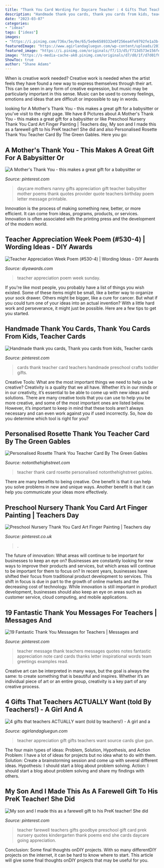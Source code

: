 ```yaml
---
title: "Thank You Card Wording For Daycare Teacher : 4 Gifts That Teachers Actually Want (told By Teachers!)"
description: "Handmade thank you cards, thank you cards from kids, teacher cards"
date: "2023-03-07"
categories:
- "ideas"
tags: ["ideas"]
images:
- "https://i.pinimg.com/736x/5e/0e/65/5e0e6589332e0f256ea4fe9792fe1a3b--teacher-name-the-teacher.jpg?b=t"
featuredImage: "https://www.agirlandagluegun.com/wp-content/uploads/2015/04/teacher-appreciation-movie-gift-at-tatertots-and-jello.jpg"
featured_image: "https://i.pinimg.com/originals/f7/13/d5/f713d573e156fed97a58121785b373bf.jpg"
image: "https://s-media-cache-ak0.pinimg.com/originals/d7/d0/1f/d7d01f0bfd1a3756bf60cf28f2b05da7.jpg"
ShowToc: true
author: "Shane Adams"
---
```



When is creative work needed?
Creative work is needed when the artist feels they have found a new way to express themselves through their art. This can be seen in any form of creative expression, but music may be particularly important in this sense. Music can be used to convey feelings, emotions and ideas that are difficult or impossible to say in words.

	

		
looking for A Mother&#039;s Thank You - this makes a great gift for a babysitter or you've visit to the right page. We have 8 Pictures about A Mother&#039;s Thank You - this makes a great gift for a babysitter or like Preschool Nursery Thank You Card Art Finger Painting | Teachers day, My son and I made this as a farewell gift to his PreK teacher! She did and also Personalised Rosette Thank You Teacher Card By The Green Gables. Here you go:
		
    
## A Mother&#039;s Thank You - This Makes A Great Gift For A Babysitter Or

<img loading=lazy src="https://s-media-cache-ak0.pinimg.com/originals/d7/d0/1f/d7d01f0bfd1a3756bf60cf28f2b05da7.jpg" onerror="this.onerror=null;this.src='https://tse1.mm.bing.net/th?id=OIP.cidFilS8sLdffM6j_q3jugHaLG&amp;pid=15.1';" alt="A Mother&#039;s Thank You - this makes a great gift for a babysitter or">

_Source: pinterest.com_

>daycare mothers nanny gifts appreciation gift teacher babysitter mother poems thank quotes provider quote teachers birthday poem letter message printable. 

	

Innovation is the process of making something new, better, or more efficient. It can come from ideas, programs, products, or services. Innovation is often associated with the printing press and the development of the modern world.

    
## Teacher Appreciation Week Poem (#530-4) | Wording Ideas - DIY Awards

<img loading=lazy src="https://www.diyawards.com/images/products/themes/google_ad.white/594-sample-detail-sunday-school-teacher-appreciation-gift-1156.jpg" onerror="this.onerror=null;this.src='https://tse3.mm.bing.net/th?id=OIP.lpQVcaf3iWINLOXXSa9eLwHaHa&amp;pid=15.1';" alt="Teacher Appreciation Week Poem (#530-4) | Wording Ideas - DIY Awards">

_Source: diyawards.com_

>teacher appreciation poem week sunday. 

	

If you're like most people, you probably have a list of things you wish existed. Some of these items might be small, like a better way to organize your sock drawer. Others might be bigger, like a cure for cancer. But what if you could turn one of your ideas into an actual invention? With a little hard work and perseverance, it might just be possible. Here are a few tips to get you started.

    
## Handmade Thank You Cards, Thank You Cards From Kids, Teacher Cards

<img loading=lazy src="https://i.pinimg.com/originals/f7/13/d5/f713d573e156fed97a58121785b373bf.jpg" onerror="this.onerror=null;this.src='https://tse2.mm.bing.net/th?id=OIP.HwCtR4hNw1OsHqig3aw-3gHaJ4&amp;pid=15.1';" alt="Handmade thank you cards, Thank you cards from kids, Teacher cards">

_Source: pinterest.com_

>cards thank teacher card teachers handmade preschool crafts toddler gifts. 

	

Creative Tools: What are the most important things we need to help us be creative?
Creativity is a quality that we all have. Whether it’s in our minds or in our creativity, it’s essential to be able to come up with new ideas and solutions. There are many creative tools that you can use to help you be more creative, and some of the most important ones are listed below. However, it’s important to keep in mind that these tools aren’t always necessary and can even work against you if used incorrectly. So, how do you determine which tool is right for you?

    
## Personalised Rosette Thank You Teacher Card By The Green Gables

<img loading=lazy src="https://cdn.notonthehighstreet.com/system/product_images/images/001/173/852/original_personalised-thank-you-teacher-rosette-card.jpg" onerror="this.onerror=null;this.src='https://tse2.mm.bing.net/th?id=OIP.SunAZD_U_an-BgdqNeAhTAHaHa&amp;pid=15.1';" alt="Personalised Rosette Thank You Teacher Card By The Green Gables">

_Source: notonthehighstreet.com_

>teacher thank card rosette personalised notonthehighstreet gables. 

	

There are many benefits to being creative. One benefit is that it can help you solve problems in new and unique ways. Another benefit is that it can help you communicate your ideas more effectively.

    
## Preschool Nursery Thank You Card Art Finger Painting | Teachers Day

<img loading=lazy src="https://i.pinimg.com/736x/7c/66/f1/7c66f1c69d89768e87c7411b2b8801ba.jpg" onerror="this.onerror=null;this.src='https://tse2.mm.bing.net/th?id=OIP.v9JxFXD_DirpHz11oBqaqwHaJ3&amp;pid=15.1';" alt="Preschool Nursery Thank You Card Art Finger Painting | Teachers day">

_Source: pinterest.co.uk_

>. 

	

The future of innovation: What areas will continue to be important for businesses to keep an eye on?
Businesses are constantly looking for new ways to improve their products and services, but which areas will continue to be important for them to focus on? In recent years, businesses have shifted their focus from traditional product development to services. This shift in focus is due in part to the growth of online markets and the decreasing cost of technology. While innovation is still important in product development, businesses should also keep an eye on areas such as customer service, cloud computing, and mobile applications.

    
## 19 Fantastic Thank You Messages For Teachers | Messages And

<img loading=lazy src="https://i.pinimg.com/736x/79/9e/d5/799ed5c4a602acdfd177aa01b945f52f--message-for-teacher-your-message.jpg?b=t" onerror="this.onerror=null;this.src='https://tse4.mm.bing.net/th?id=OIP.F8zK6x2ugCHwpCs1PPOakwHaLG&amp;pid=15.1';" alt="19 Fantastic Thank You Messages for Teachers | Messages and">

_Source: pinterest.com_

>teacher message thank teachers messages quotes notes fantastic appreciation note card cards thanks letter inspirational words team greetings examples read. 

	

Creative art can be interpreted in many ways, but the goal is always the same: to create something that is beautiful and inspires. Whether it’s an individual piece of art or an entire group, creativity is a key part of any creative process.

    
## 4 Gifts That Teachers ACTUALLY Want (told By Teachers!) - A Girl And A

<img loading=lazy src="https://www.agirlandagluegun.com/wp-content/uploads/2015/04/teacher-appreciation-movie-gift-at-tatertots-and-jello.jpg" onerror="this.onerror=null;this.src='https://tse2.mm.bing.net/th?id=OIP.1XS5BaLapvY7UeOgncZYcwHaLL&amp;pid=15.1';" alt="4 gifts that teachers ACTUALLY want (told by teachers!) - A girl and a">

_Source: agirlandagluegun.com_

>teacher appreciation gift gifts teachers want source cards glue gun. 

	

The four main types of ideas: Problem, Solution, Hypothesis, and Action
Problem: I have a lot of ideas for projects but no idea what to do with them.
Solution: Create a brainstorming session and come up with several different ideas.
Hypothesis: I should start a blog about problem solving.
Action: I should start a blog about problem solving and share my findings with others.

    
## My Son And I Made This As A Farewell Gift To His PreK Teacher! She Did

<img loading=lazy src="https://i.pinimg.com/736x/5e/0e/65/5e0e6589332e0f256ea4fe9792fe1a3b--teacher-name-the-teacher.jpg?b=t" onerror="this.onerror=null;this.src='https://tse4.mm.bing.net/th?id=OIP.9IaULxZxsiMWN7ugb7Q6jgAAAA&amp;pid=15.1';" alt="My son and I made this as a farewell gift to his PreK teacher! She did">

_Source: pinterest.com_

>teacher farewell teachers gifts goodbye preschool gift card prek nursery quotes kindergarten thank poems end she cards daycare going appreciation. 

	

Conclusion: Some final thoughts onDIY projects.
With so many differentDIY projects on the internet, it can be hard to know where to start. This article will give some final thoughts onDIY projects that may be useful for you.

